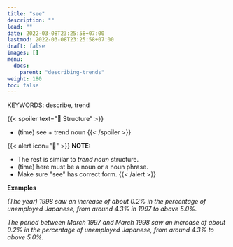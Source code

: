 ```yaml
---
title: "see"
description: ""
lead: ""
date: 2022-03-08T23:25:58+07:00
lastmod: 2022-03-08T23:25:58+07:00
draft: false
images: []
menu:
  docs:
    parent: "describing-trends"
weight: 180
toc: false
---
```


KEYWORDS: describe, trend

{{< spoiler text="🌱 Structure" >}}

- (time) see + trend noun
  {{< /spoiler >}}

{{< alert icon="📝" >}}
**NOTE:**

- The rest is similar to _trend noun_ structure.
- (time) here must be a noun or a noun phrase.
- Make sure "see" has correct form.
  {{< /alert >}}

**Examples**

_(The year) 1998 saw an increase of about 0.2% in the percentage of unemployed Japanese, from around 4.3% in 1997 to above 5.0%._

_The period between March 1997 and March 1998 saw an increase of about 0.2% in the percentage of unemployed Japanese, from around 4.3% to above 5.0%._
